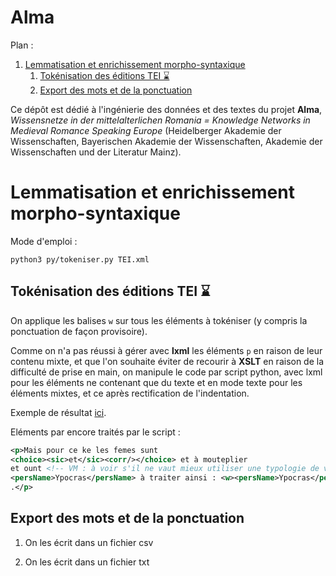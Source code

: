 Alma
====

Plan :
1. [Lemmatisation et enrichissement morpho-syntaxique](#t1)
	1. [Tokénisation des éditions TEI ⌛](#t1-1)
	2. [Export des mots et de la ponctuation](#t1-2)

[comment]: <> (FINET)


Ce dépôt est dédié à l'ingénierie des données et des textes du projet **Alma**, *Wissensnetze in der mittelalterlichen Romania = Knowledge Networks in Medieval Romance Speaking Europe* (Heidelberger Akademie der Wissenschaften, Bayerischen Akademie der Wissenschaften, Akademie der Wissenschaften und der Literatur Mainz).


<a id='t1'/>

# Lemmatisation et enrichissement morpho-syntaxique

Mode d'emploi :

```shell
python3 py/tokeniser.py TEI.xml
```


<a id='t1-1'/>

## Tokénisation des éditions TEI ⌛

On applique les balises `w` sur tous les éléments à tokéniser (y compris la ponctuation de façon provisoire).

Comme on n'a pas réussi à gérer avec **lxml** les éléments `p` en raison de leur contenu mixte, et que l'on souhaite éviter de recourir à **XSLT** en raison de la difficulté de prise en main, on manipule le code par script python, avec lxml pour les éléments ne contenant que du texte et en mode texte pour les éléments mixtes, et ce après rectification de l'indentation.

Exemple de résultat [ici](./tei/TrotulaPr1M_edition-token.xml).

Eléments par encore traités par le script :

```xml
<p>Mais pour ce ke les femes sunt 
<choice><sic>et</sic><corr/></choice> et à mouteplier 
et ount <!-- VM : à voir s'il ne vaut mieux utiliser une typologie de valeurs plus fines pour les fautes de copie, cf. Roncaglia--> greignor travail 
<persName>Ypocras</persName> à traiter ainsi : <w><persName>Ypocras</persName></w>
.</p>
```


<a id='t1-2'/>

## Export des mots et de la ponctuation

1. On les écrit dans un fichier csv

2. On les écrit dans un fichier txt